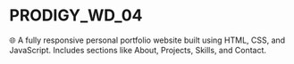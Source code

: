 # PRODIGY_WD_04
🌐 A fully responsive personal portfolio website built using HTML, CSS, and JavaScript. Includes sections like About, Projects, Skills, and Contact.
